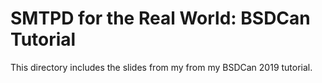 # SMTPD for the Real World: BSDCan Tutorial

This directory includes the slides from my from my BSDCan 2019 tutorial.
